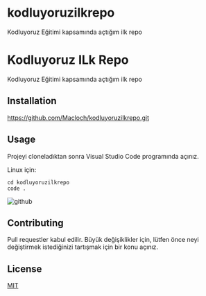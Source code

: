 # kodluyoruzilkrepo
Kodluyoruz Eğitimi kapsamında açtığım ilk repo


# Kodluyoruz ILk Repo

Kodluyoruz Eğitimi kapsamında açtığım ilk repo

## Installation

https://github.com/Macloch/kodluyoruzilkrepo.git

## Usage

Projeyi cloneladıktan sonra Visual Studio Code programında açınız.

Linux için:

```linux
cd kodluyoruzilkrepo
code .
```

![github](figures/github.png)

## Contributing
Pull requestler kabul edilir. Büyük değişiklikler için, lütfen önce neyi değiştirmek istediğinizi tartışmak için bir konu açınız.

## License
[MIT](https://choosealicense.com/licenses/mit/)
